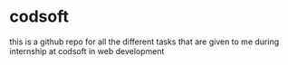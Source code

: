 # codsoft
this is a github repo for all the different tasks that are given to me during internship at codsoft in web development
